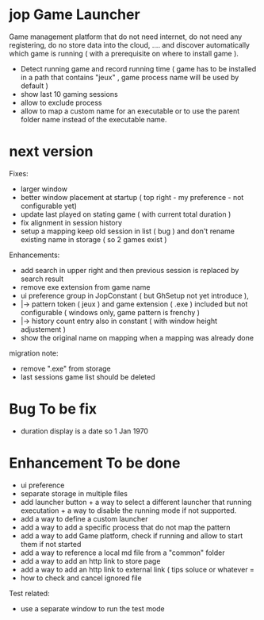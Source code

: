# jop Game Launcher

Game management platform that do not need internet, do not need any registering, do no store data into the cloud, ....
and discover automatically which game is running ( with a prerequisite on where to install game ). 

- Detect running game and record running time ( game has to be installed in a path that contains "jeux" , game process name will be used by default )
- show last 10 gaming sessions
- allow to exclude process
- allow to map a custom name for an executable or to use the parent folder name instead of the executable name.

# next version

Fixes:
- larger window
- better window placement at startup ( top right - my preference - not configurable yet)
- update last played on stating game ( with current total duration )
- fix alignment in session history
- setup a mapping keep old session in list ( bug ) and don't rename existing name in storage ( so 2 games exist )

Enhancements:
- add search in upper right and then previous session is replaced by search result
- remove exe extension from game name
- ui preference group in JopConstant ( but GhSetup not yet introduce ),
- |-> pattern token ( jeux ) and game extension ( .exe ) included but not configurable ( windows only, game pattern is frenchy )
- |-> history count entry also in constant ( with window height adjustement )
- show the original name on mapping when a mapping was already done

migration note:
- remove ".exe" from storage
- last sessions game list should be deleted

# Bug To be fix
- duration display is a date so 1 Jan 1970

# Enhancement To be done
- ui preference
- separate storage in multiple files
- add launcher button + a way to select a different launcher that running executation + a way to disable the running mode if not supported.
- add a way to define a custom launcher
- add a way to add a specific process that do not map the pattern
- add a way to add Game platform, check if running and allow to start them if not started
- add a way to reference a local md file from a "common" folder
- add a way to add an http link to store page
- add a way to add an http link to external link ( tips soluce or whatever =
- how to check and cancel ignored file

Test related:
- use a separate window to run the test mode


